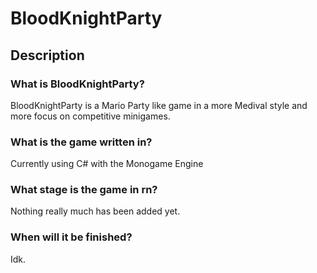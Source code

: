 # BloodKnightParty
## Description
### What is BloodKnightParty?
BloodKnightParty is a Mario Party like game in a more Medival style and more focus on competitive minigames.
### What is the game written in?
Currently using C# with the Monogame Engine
### What stage is the game in rn?
Nothing really much has been added yet.
### When will it be finished?
Idk.
